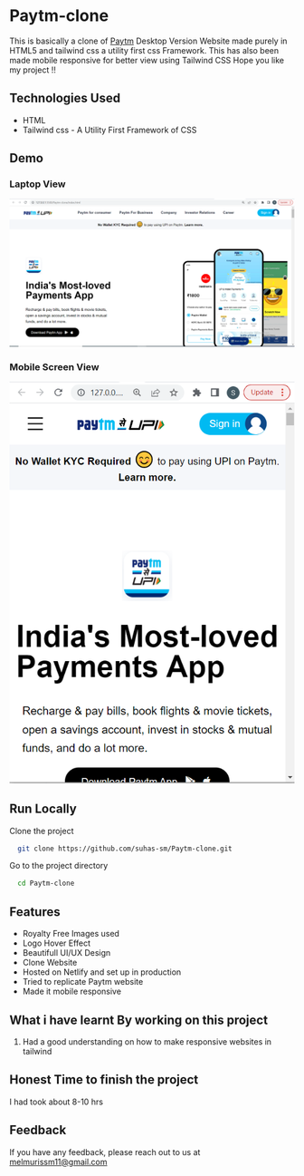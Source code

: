 # Paytm-clone

This is basically a clone of [Paytm](https://paytm.com/) Desktop Version Website made purely in HTML5 and tailwind css a utility first css Framework. This has also been made mobile responsive for better view using Tailwind CSS
Hope you like my project !!

## Technologies Used
  - HTML
  - Tailwind css - A Utility First Framework of CSS

## Demo
### Laptop View
![page-img](./images/Demo1.PNG)

### Mobile Screen View
![responsive_screen-1](./images/responsive1.PNG)

## Run Locally

Clone the project

```bash
  git clone https://github.com/suhas-sm/Paytm-clone.git
```

Go to the project directory

```bash
  cd Paytm-clone
```
## Features

- Royalty Free Images used
- Logo Hover Effect
- Beautifull UI/UX Design
- Clone Website
- Hosted on Netlify and set up in production
- Tried to replicate Paytm website
- Made it mobile responsive

## What i have learnt By working on this project
1. Had a good understanding on how to make responsive websites in tailwind

## Honest Time to finish the project

I had took about 8-10 hrs

## Feedback
If you have any feedback, please reach out to us at melmurissm11@gmail.com
